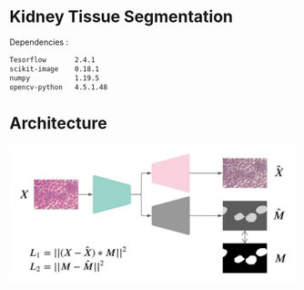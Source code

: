 # Kidney Tissue Segmentation

Dependencies : 
```
Tesorflow       2.4.1
scikit-image    0.18.1
numpy           1.19.5
opencv-python   4.5.1.48
```

# Architecture

![arc](https://github.com/l3th4l/kidney_tissue_segmentation/blob/master/images/Architecture.jpeg)
